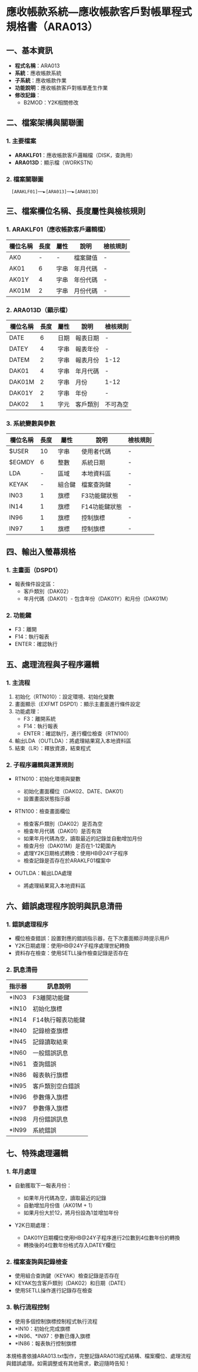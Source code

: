 # 應收帳款系統—應收帳款客戶對帳單程式規格書（ARA013）

## 一、基本資訊
- **程式名稱**：ARA013
- **系統**：應收帳款系統
- **子系統**：應收帳款作業
- **功能說明**：應收帳款客戶對帳單產生作業
- **修改記錄**：
  - B2MOD：Y2K相關修改

## 二、檔案架構與關聯圖

### 1. 主要檔案
- **ARAKLF01**：應收帳款客戶邏輯檔（DISK，查詢用）
- **ARA013D**：顯示檔（WORKSTN）

### 2. 檔案關聯圖
```
  [ARAKLF01]──►[ARA013]──►[ARA013D]
```

## 三、檔案欄位名稱、長度屬性與檢核規則

### 1. ARAKLF01（應收帳款客戶邏輯檔）
| 欄位名稱 | 長度 | 屬性 | 說明 | 檢核規則 |
|----------|------|------|------|----------|
| AK0      | -    | -    | 檔案鍵值 | - |
| AK01     | 6    | 字串 | 年月代碼 | - |
| AK01Y    | 4    | 字串 | 年份代碼 | - |
| AK01M    | 2    | 字串 | 月份代碼 | - |

### 2. ARA013D（顯示檔）
| 欄位名稱 | 長度 | 屬性 | 說明 | 檢核規則 |
|----------|------|------|------|----------|
| DATE     | 6    | 日期 | 報表日期 | - |
| DATEY    | 4    | 字串 | 報表年份 | - |
| DATEM    | 2    | 字串 | 報表月份 | 1-12 |
| DAK01    | 4    | 字串 | 年月代碼 | - |
| DAK01M   | 2    | 字串 | 月份 | 1-12 |
| DAK01Y   | 2    | 字串 | 年份 | - |
| DAK02    | 1    | 字元 | 客戶類別 | 不可為空 |

### 3. 系統變數與參數
| 欄位名稱 | 長度 | 屬性 | 說明 | 檢核規則 |
|----------|------|------|------|----------|
| $USER    | 10   | 字串 | 使用者代碼 | - |
| $EGMDY   | 6    | 整數 | 系統日期 | - |
| LDA      | -    | 區域 | 本地資料區 | - |
| KEYAK    | -    | 組合鍵 | 檔案查詢鍵 | - |
| IN03     | 1    | 旗標 | F3功能鍵狀態 | - |
| IN14     | 1    | 旗標 | F14功能鍵狀態 | - |
| IN96     | 1    | 旗標 | 控制旗標 | - |
| IN97     | 1    | 旗標 | 控制旗標 | - |

## 四、輸出入螢幕規格

### 1. 主畫面（DSPD1）
- 報表條件設定區：
  - 客戶類別（DAK02）
  - 年月代碼（DAK01）- 包含年份（DAK01Y）和月份（DAK01M）

### 2. 功能鍵
- F3：離開
- F14：執行報表
- ENTER：確認執行

## 五、處理流程與子程序邏輯

### 1. 主流程
1. 初始化（RTN010）：設定環境、初始化變數
2. 畫面顯示（EXFMT DSPD1）：顯示主畫面進行條件設定
3. 功能處理：
   - F3：離開系統
   - F14：執行報表
   - ENTER：確認執行，進行欄位檢查（RTN100）
4. 輸出LDA（OUTLDA）：將處理結果寫入本地資料區
5. 結束（LR）：釋放資源，結束程式

### 2. 子程序邏輯與運算規則
- RTN010：初始化環境與變數
  - 初始化畫面欄位（DAK02、DATE、DAK01）
  - 設置畫面狀態指示器
  
- RTN100：檢查畫面欄位
  - 檢查客戶類別（DAK02）是否為空
  - 檢查年月代碼（DAK01）是否有效
  - 如果年月代碼為空，讀取最近的記錄並自動增加月份
  - 檢查月份（DAK01M）是否在1-12範圍內
  - 處理Y2K日期格式轉換：使用HB@24Y子程序
  - 檢查記錄是否存在於ARAKLF01檔案中
  
- OUTLDA：輸出LDA處理
  - 將處理結果寫入本地資料區

## 六、錯誤處理程序說明與訊息清冊

### 1. 錯誤處理程序
- 欄位檢查錯誤：設置對應的錯誤指示器，在下次畫面顯示時提示用戶
- Y2K日期處理：使用HB@24Y子程序處理世紀轉換
- 資料存在檢查：使用SETLL操作檢查記錄是否存在

### 2. 訊息清冊
| 指示器 | 訊息說明 |
|--------|----------|
| *IN03  | F3離開功能鍵 |
| *IN10  | 初始化旗標 |
| *IN14  | F14執行報表功能鍵 |
| *IN40  | 記錄檢查旗標 |
| *IN45  | 記錄讀取結束 |
| *IN60  | 一般錯誤訊息 |
| *IN61  | 查詢錯誤 |
| *IN86  | 報表執行旗標 |
| *IN95  | 客戶類別空白錯誤 |
| *IN96  | 參數傳入旗標 |
| *IN97  | 參數傳入旗標 |
| *IN98  | 月份錯誤訊息 |
| *IN99  | 系統錯誤 |

## 七、特殊處理邏輯

### 1. 年月處理
- 自動獲取下一報表月份：
  - 如果年月代碼為空，讀取最近的記錄
  - 自動增加月份值（AK01M + 1）
  - 如果月份大於12，將月份設為1並增加年份
  
- Y2K日期處理：
  - DAK01Y日期欄位使用HB@24Y子程序進行2位數到4位數年份的轉換
  - 轉換後的4位數年份格式存入DATEY欄位

### 2. 檔案查詢與記錄檢查
- 使用組合查詢鍵（KEYAK）檢查記錄是否存在
- KEYAK包含客戶類別（DAK02）和日期（DATE）
- 使用SETLL操作進行記錄存在檢查

### 3. 執行流程控制
- 使用多個控制旗標控制程式執行流程
- *IN10：初始化完成旗標
- *IN96、*IN97：參數已傳入旗標
- *IN86：報表執行控制旗標

本規格書依據ARA013.txt製作，完整記錄ARA013程式結構、檔案欄位、處理流程與錯誤處理。如需調整或有其他需求，歡迎隨時告知！ 